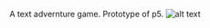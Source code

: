 A text advernture game. Prototype of p5.
![alt text](https://github.com/ningkko/InClassAssignments/blob/master/CSC212_DataStructure/p4SpookyMansion/demo.png)
